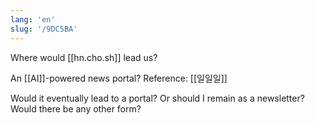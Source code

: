 ```yaml
---
lang: 'en'
slug: '/9DC5BA'
---
```


Where would [[hn.cho.sh]] lead us?

An [[AI]]-powered news portal? Reference: [[일일일]]

Would it eventually lead to a portal? Or should I remain as a newsletter? Would there be any other form?
